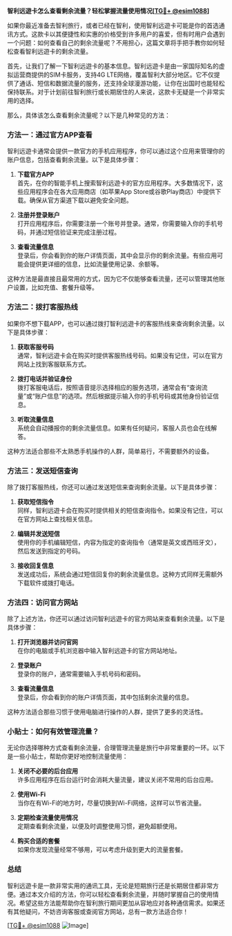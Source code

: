 **智利远遊卡怎么查看剩余流量？轻松掌握流量使用情况[[TG💪+ @esim1088](https://t.me/s/esim1088)]**

如果你最近准备去智利旅行，或者已经在智利，使用智利远遊卡可能是你的首选通讯方式。这款卡以其便捷性和实惠的价格受到许多用户的喜爱，但有时用户会遇到一个问题：如何查看自己的剩余流量呢？不用担心，这篇文章将手把手教你如何轻松查看智利远遊卡的剩余流量。

首先，让我们了解一下智利远遊卡的基本信息。智利远遊卡是由一家国际知名的虚拟运营商提供的SIM卡服务，支持4G LTE网络，覆盖智利大部分地区。它不仅提供了通话、短信和数据流量的服务，还支持全球漫游功能，让你在出国时也能轻松保持联系。对于计划前往智利旅行或长期居住的人来说，这款卡无疑是一个非常实用的选择。

那么，具体该怎么查看剩余流量呢？以下是几种常见的方法：

### 方法一：通过官方APP查看

智利远遊卡通常会提供一款官方的手机应用程序，你可以通过这个应用来管理你的账户信息，包括查看剩余流量。以下是具体步骤：

1. **下载官方APP**  
   首先，在你的智能手机上搜索智利远遊卡的官方应用程序。大多数情况下，这些应用程序会在各大应用商店（如苹果App Store或谷歌Play商店）中提供下载。确保从官方渠道下载以避免安全问题。

2. **注册并登录账户**  
   打开应用程序后，你需要注册一个账号并登录。通常，你需要输入你的手机号码，并通过短信验证来完成注册过程。

3. **查看流量信息**  
   登录后，你会看到你的账户详情页面，其中会显示你的剩余流量。有些应用可能会提供更详细的信息，比如流量使用记录、余额等。

这种方法是最直接且最常用的方式，因为它不仅能够查看流量，还可以管理其他账户设置，比如充值、套餐升级等。

### 方法二：拨打客服热线

如果你不想下载APP，也可以通过拨打智利远遊卡的客服热线来查询剩余流量。以下是具体步骤：

1. **获取客服号码**  
   通常，智利远遊卡会在购买时提供客服热线号码。如果没有记住，可以在官方网站上找到客服联系方式。

2. **拨打电话并验证身份**  
   拨打客服电话后，按照语音提示选择相应的服务选项，通常会有“查询流量”或“账户信息”的选项。然后根据提示输入你的手机号码或其他身份验证信息。

3. **听取流量信息**  
   系统会自动播报你的剩余流量信息。如果有任何疑问，客服人员也会在线解答。

这种方法适合那些不太熟悉手机操作的人群，简单易行，不需要额外的设备。

### 方法三：发送短信查询

除了拨打客服热线，你还可以通过发送短信来查询剩余流量。以下是具体步骤：

1. **获取短信指令**  
   同样，智利远遊卡会在购买时提供相关的短信查询指令。如果没有记住，可以在官方网站上查找相关信息。

2. **编辑并发送短信**  
   使用你的手机编辑短信，内容为指定的查询指令（通常是英文或西班牙文），然后发送到指定的号码。

3. **接收回复信息**  
   发送成功后，系统会通过短信回复你的剩余流量信息。这种方式同样无需额外下载软件或拨打电话。

### 方法四：访问官方网站

除了上述方法，你还可以通过访问智利远遊卡的官方网站来查看剩余流量。以下是具体步骤：

1. **打开浏览器并访问官网**  
   在你的电脑或手机浏览器中输入智利远遊卡的官方网站地址。

2. **登录账户**  
   登录你的账户，通常需要输入手机号码和密码。

3. **查看流量信息**  
   登录后，你会看到你的账户详情页面，其中包括剩余流量的信息。

这种方法适合那些习惯于使用电脑进行操作的人群，提供了更多的灵活性。

### 小贴士：如何有效管理流量？

无论你选择哪种方式查看剩余流量，合理管理流量是旅行中非常重要的一环。以下是一些小贴士，帮助你更好地控制流量使用：

1. **关闭不必要的后台应用**  
   许多应用程序在后台运行时会消耗大量流量，建议关闭不常用的后台应用。

2. **使用Wi-Fi**  
   当你在有Wi-Fi的地方时，尽量切换到Wi-Fi网络，这样可以节省流量。

3. **定期检查流量使用情况**  
   定期查看剩余流量，以便及时调整使用习惯，避免超额使用。

4. **购买合适的套餐**  
   如果你发现流量经常不够用，可以考虑升级到更大的流量套餐。

### 总结

智利远遊卡是一款非常实用的通讯工具，无论是短期旅行还是长期居住都非常方便。通过本文介绍的方法，你可以轻松查看剩余流量，并随时掌握自己的使用情况。希望这些方法能帮助你在智利旅行期间更加从容地应对各种通信需求。如果还有其他疑问，不妨咨询客服或查阅官方网站，总有一款方法适合你！

[[TG💪+ @esim1088](https://t.me/s/esim1088) ![Image](https://i.postimg.cc/4NQfJmqS/Snipaste-2025-05-13-00-14-12.png)]